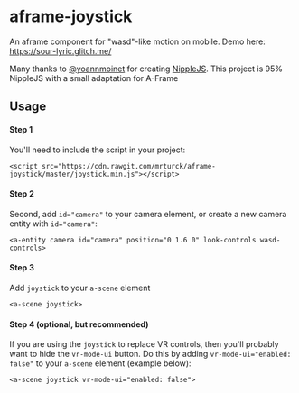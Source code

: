 # aframe-joystick
An aframe component for "wasd"-like motion on mobile.
Demo here: https://sour-lyric.glitch.me/

Many thanks to [@yoannmoinet](https://github.com/yoannmoinet) for creating [NippleJS](https://github.com/yoannmoinet/nipplejs). This project is 95% NippleJS with a small adaptation for A-Frame

## Usage
#### Step 1
You'll need to include the script in your project: 
```
<script src="https://cdn.rawgit.com/mrturck/aframe-joystick/master/joystick.min.js"></script>
```

#### Step 2
Second, add `id="camera"` to your camera element, 
or create a new camera entity with `id="camera"`:
```
<a-entity camera id="camera" position="0 1.6 0" look-controls wasd-controls>
```

#### Step 3
Add `joystick` to your `a-scene` element 
```  
<a-scene joystick>
```

#### Step 4 (optional, but recommended)
If you are using the `joystick` to replace VR controls, then you'll probably want to hide the `vr-mode-ui` button.
Do this by adding `vr-mode-ui="enabled: false"` to your `a-scene` element (example below):
```  
<a-scene joystick vr-mode-ui="enabled: false">
```


